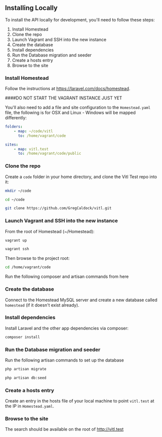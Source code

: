 ## Installing Locally

To install the API locally for development, you'll need to follow these steps:

1. Install Homestead
1. Clone the repo
1. Launch Vagrant and SSH into the new instance
1. Create the database
1. Install dependencies
1. Run the Database migration and seeder
1. Create a hosts entry
1. Browse to the site

### Install Homestead

Follow the instructions at https://laravel.com/docs/homestead.

####DO NOT START THE VAGRANT INSTANCE JUST YET

You'll also need to add a file and site configuration to the `Homestead.yaml` file, the following is for OSX and Linux - Windows will be mapped differently:

```yaml
folders:
    - map: ~/code/vitl
      to: /home/vagrant/code

sites:
    - map: vitl.test
      to: /home/vagrant/code/public
```

### Clone the repo

Create a `code` folder in your home directory, and clone the Vitl Test repo into it:
```bash
mkdir ~/code
```

```bash
cd ~/code
```

```bash
git clone https://github.com/GregCaldock/vitl.git
```

### Launch Vagrant and SSH into the new instance
From the root of Homestead (~/Homestead):
```bash
vagrant up
```

```bash
vagrant ssh
```
Then browse to the project root:
```bash
cd /home/vagrant/code
```

Run the following composer and artisan commands from here

### Create the database

Connect to the Homestead MySQL server and create a new database called `homestead` (if it doesn't exist already). 

### Install dependencies

Install Laravel and the other app dependencies via composer:

```bash
composer install
```

### Run the Database migration and seeder
Run the following artisan commands to set up the database

```bash
php artisan migrate
```
```bash
php artisan db:seed
```

### Create a hosts entry

Create an entry in the hosts file of your local machine to point `vitl.test` at the IP in `Homestead.yaml`.

### Browse to the site
The search should be available on the root of http://vitl.test
